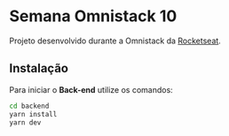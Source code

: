 # Semana Omnistack 10
Projeto desenvolvido durante a Omnistack da [Rocketseat](https://rocketseat.com.br/).

## Instalação

Para iniciar o **Back-end** utilize os comandos:
```bash
cd backend
yarn install
yarn dev
```